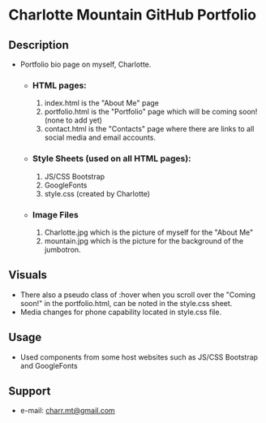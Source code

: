 #  **Charlotte Mountain GitHub Portfolio** #

## **Description**

-  Portfolio bio page on myself, Charlotte. 
    - ### **HTML pages:**
         1. index.html is the "About Me" page
         2. portfolio.html is the "Portfolio" page which will be coming soon! (none to add yet) 
         3. contact.html is the "Contacts" page where there are links to all social media and email accounts.

    - ### **Style Sheets** (used on all HTML pages)**:**
         1. JS/CSS Bootstrap
         2. GoogleFonts
         3. style.css (created by Charlotte)

    - ### **Image Files** 
        1. Charlotte.jpg which is the picture of myself for the "About Me"
        2. mountain.jpg which is the picture for the background of the jumbotron.

## **Visuals**
- There also a pseudo class of :hover when you scroll over the "Coming soon!" in the portfolio.html, can be noted in the style.css sheet. 
- Media changes for phone capability located in style.css file.

## **Usage**
- Used components from some host websites such as JS/CSS Bootstrap and GoogleFonts

## **Support**
- e-mail: charr.mt@gmail.com
